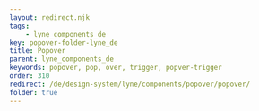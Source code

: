 ```yaml
---
layout: redirect.njk
tags: 
    - lyne_components_de
key: popover-folder-lyne_de
title: Popover
parent: lyne_components_de
keywords: popover, pop, over, trigger, popver-trigger
order: 310
redirect: /de/design-system/lyne/components/popover/popover/
folder: true
---
```

